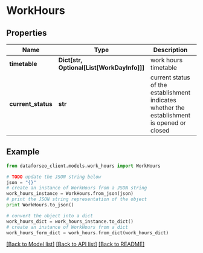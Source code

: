 # WorkHours


## Properties

Name | Type | Description | Notes
------------ | ------------- | ------------- | -------------
**timetable** | **Dict[str, Optional[List[WorkDayInfo]]]** | work hours timetable | [optional] 
**current_status** | **str** | current status of the establishment indicates whether the establishment is opened or closed | [optional] 

## Example

```python
from dataforseo_client.models.work_hours import WorkHours

# TODO update the JSON string below
json = "{}"
# create an instance of WorkHours from a JSON string
work_hours_instance = WorkHours.from_json(json)
# print the JSON string representation of the object
print WorkHours.to_json()

# convert the object into a dict
work_hours_dict = work_hours_instance.to_dict()
# create an instance of WorkHours from a dict
work_hours_form_dict = work_hours.from_dict(work_hours_dict)
```
[[Back to Model list]](../README.md#documentation-for-models) [[Back to API list]](../README.md#documentation-for-api-endpoints) [[Back to README]](../README.md)



